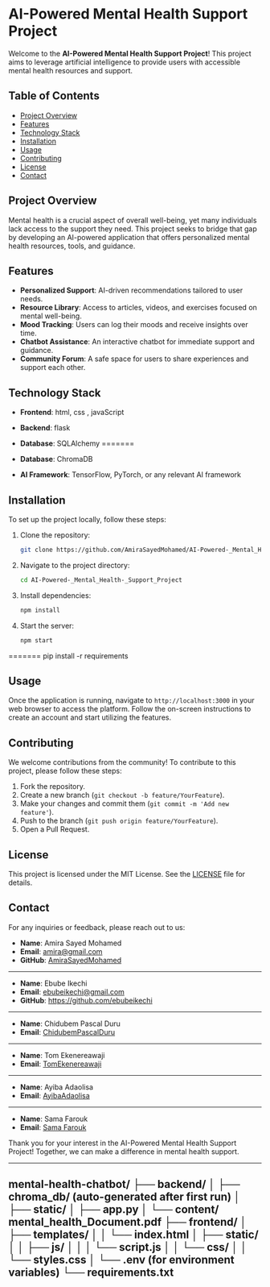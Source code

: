 # AI-Powered Mental Health Support Project

Welcome to the **AI-Powered Mental Health Support Project**! This project aims to leverage artificial intelligence to provide users with accessible mental health resources and support.

## Table of Contents
- [Project Overview](#project-overview)
- [Features](#features)
- [Technology Stack](#technology-stack)
- [Installation](#installation)
- [Usage](#usage)
- [Contributing](#contributing)
- [License](#license)
- [Contact](#contact)

## Project Overview
Mental health is a crucial aspect of overall well-being, yet many individuals lack access to the support they need. This project seeks to bridge that gap by developing an AI-powered application that offers personalized mental health resources, tools, and guidance.

## Features
- **Personalized Support**: AI-driven recommendations tailored to user needs.
- **Resource Library**: Access to articles, videos, and exercises focused on mental well-being.
- **Mood Tracking**: Users can log their moods and receive insights over time.
- **Chatbot Assistance**: An interactive chatbot for immediate support and guidance.
- **Community Forum**: A safe space for users to share experiences and support each other.

## Technology Stack
- **Frontend**: html, css , javaScript
- **Backend**: flask

- **Database**: SQLAlchemy
=======
- **Database**: ChromaDB

- **AI Framework**: TensorFlow, PyTorch, or any relevant AI framework

## Installation
To set up the project locally, follow these steps:

1. Clone the repository:
   ```bash
   git clone https://github.com/AmiraSayedMohamed/AI-Powered-_Mental_Health-_Support_Project.git
   ```
2. Navigate to the project directory:
   ```bash
   cd AI-Powered-_Mental_Health-_Support_Project
   ```
3. Install dependencies:
   ```bash
   npm install
   ```
4. Start the server:
   ```bash
   npm start
   ```

=======
   pip install -r requirements
   
## Usage
Once the application is running, navigate to `http://localhost:3000` in your web browser to access the platform. Follow the on-screen instructions to create an account and start utilizing the features.

## Contributing
We welcome contributions from the community! To contribute to this project, please follow these steps:

1. Fork the repository.
2. Create a new branch (`git checkout -b feature/YourFeature`).
3. Make your changes and commit them (`git commit -m 'Add new feature'`).
4. Push to the branch (`git push origin feature/YourFeature`).
5. Open a Pull Request.

## License
This project is licensed under the MIT License. See the [LICENSE](LICENSE) file for details.

## Contact
For any inquiries or feedback, please reach out to us:

- **Name**: Amira Sayed Mohamed
- **Email**: [amira@gmail.com](mailto:amira.sayedza@example.com)
- **GitHub**: [AmiraSayedMohamed](https://github.com/AmiraSayedMohamed)
---
- **Name**: Ebube Ikechi
- **Email**: ebubeikechi@gmail.com
- **GitHub**: https://github.com/ebubeikechi
---
- **Name**: Chidubem Pascal Duru 
- **Email**: [ChidubemPascalDuru](mailto:Duruchidubempascal@gmail.com)
---
- **Name**: Tom Ekenereawaji 
- **Email**: [TomEkenereawaji](mailto:Tomekenereawaji@gmail.com )
---
- **Name**: Ayiba Adaolisa
- **Email**: [AyibaAdaolisa](mailto:ayibaadaolisa@gmail.com )
---
- **Name**: Sama Farouk
- **Email**: [Sama Farouk](mailto:samamohamedfarouk5@gmail.com )

Thank you for your interest in the AI-Powered Mental Health Support Project! Together, we can make a difference in mental health support.

 -----------------------------
 mental-health-chatbot/
├── backend/
│   ├── chroma_db/ (auto-generated after first run)
│   ├── static/
│   ├── app.py
│   └── content/ mental_health_Document.pdf
├── frontend/
│   ├── templates/
│   │   └── index.html
│   ├── static/
│   │   ├── js/
│   │   │   └── script.js
│   │   └── css/
│   │       └── styles.css
│   └── .env (for environment variables)
└── requirements.txt
-------
